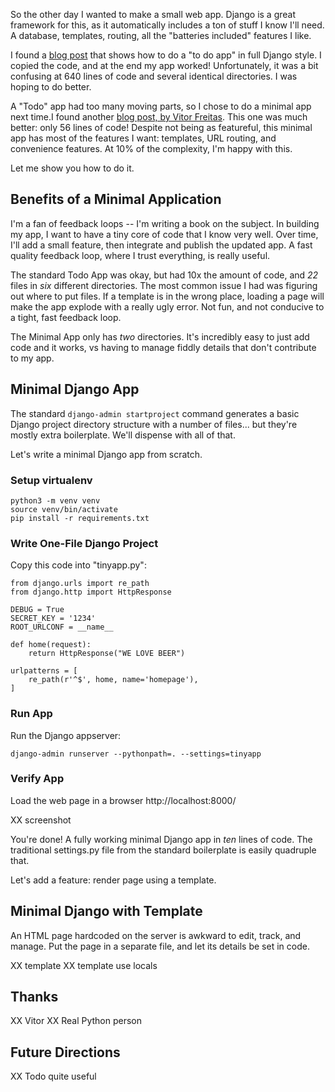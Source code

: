 So the other day I wanted to make a small web app. Django is a great framework for this, as it automatically includes a ton of stuff I know I'll need. A database, templates, routing, all the "batteries included" features I like. 

I found a [blog post](https://realpython.com/django-todo-lists/) that shows how to do a "to do app" in full Django style. I copied the code, and at the end my app worked! Unfortunately, it was a bit confusing at 640 lines of code and several identical directories. I was hoping to do better.

A "Todo" app had too many moving parts, so I chose to do a minimal app next time.I found another [blog post, by Vitor Freitas](https://simpleisbetterthancomplex.com/article/2017/08/07/a-minimal-django-application.html).  This one was much better: only 56 lines of code! Despite not being as featureful, this minimal app has most of the features I want: templates, URL routing, and convenience features. At 10% of the complexity, I'm happy with this.

Let me show you how to do it.

## Benefits of a Minimal Application

I'm a fan of feedback loops -- I'm writing a book on the subject. In building my app, I want to have a tiny core of code that I know very well. Over time, I'll add a small feature, then integrate and publish the updated app. A fast quality feedback loop, where I trust everything, is really useful.

The standard Todo App was okay, but had 10x the amount of code, and *22* files in *six* different directories. The most common issue I had was figuring out where to put files. If a template is in the wrong place, loading a page will make the app explode with a really ugly error. Not fun, and not conducive to a tight, fast feedback loop.

The Minimal App only has *two* directories. It's incredibly easy to just add code and it works, vs having to manage fiddly details that don't contribute to my app.

## Minimal Django App

The standard `django-admin startproject` command generates a basic Django project directory structure with a number of files... but they're mostly extra boilerplate. We'll dispense with all of that.

Let's write a minimal Django app from scratch.

### Setup virtualenv

    python3 -m venv venv
    source venv/bin/activate
    pip install -r requirements.txt

### Write One-File Django Project

Copy this code into "tinyapp.py":

    from django.urls import re_path
    from django.http import HttpResponse

    DEBUG = True
    SECRET_KEY = '1234'
    ROOT_URLCONF = __name__

    def home(request):
        return HttpResponse("WE LOVE BEER")

    urlpatterns = [
        re_path(r'^$', home, name='homepage'),
    ]

### Run App

Run the Django appserver:

    django-admin runserver --pythonpath=. --settings=tinyapp

### Verify App

Load the web page in a browser http://localhost:8000/

XX screenshot

You're done! A fully working minimal Django app in *ten* lines of code. The traditional settings.py file from the standard boilerplate is easily quadruple that.

Let's add a feature: render page using a template.

## Minimal Django with Template

An HTML page hardcoded on the server is awkward to edit, track, and manage. Put the page in a separate file, and let its details be set in code.

XX template
XX template use locals

## Thanks

XX Vitor
XX Real Python person

## Future Directions

XX Todo quite useful

